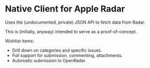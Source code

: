 # Native Client for Apple Radar

Uses the (undocumented, private) JSON API to fetch data from Radar.

This is (initially, anyway) intended to serve as a proof-of-concept.

Wishlist items:

* Drill down on categories and specific issues.
* Full support for submission, commenting, attachments.
* Automatic submission to OpenRadar.